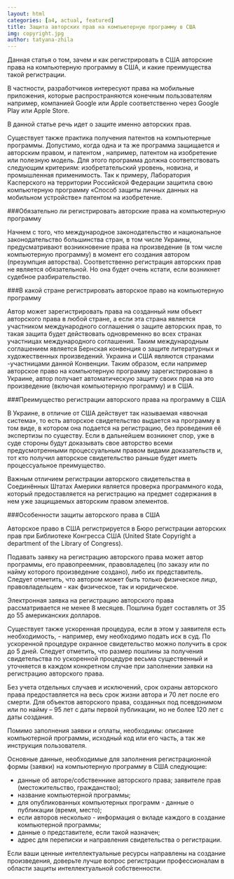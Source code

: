```yaml
---
layout: html
categories: [a4, actual, featured]
title: Защита авторских прав на компьютерную программу в США
img: copyright.jpg
author: tatyana-zhila
--- 
```



Данная статья о том, зачем и как  регистрировать в США авторские права на компьютерную программу в США, и какие преимущества 
такой регистрации.

В частности, разработчиков интересуют права на мобильные приложения, которые распространяются конечным пользователям  например,
компанией Google или Apple соответственно через Google Play или Apple Store.

В данной статье речь идет о защите именно авторских прав.

Существует также практика получения  патентов на компьютерные программы.  Допустимо,  когда одна  и та же программа защищается
и  авторским правом, и  патентом , например,  патентом на изобретение или полезную модель. Для этого программа должна 
соответствовать следующим критериям: изобретательский уровень, новизна,  и промышленная  применимость.   Так к примеру,
Лаборатория Касперского на территории Российской Федерации защитила свою компьютерную программу  «Способ защиты личных данных 
на мобильном устройстве» патентом на изобретение. 

###Обязательно ли регистрировать авторские права на компьютерную программу 

Начнем с того, что международное законодательство и национальное  законодательство большинства стран, в том числе Украины, 
предусматривают возникновение права на произведение (в том числе компьютерную программу) в момент его создания автором 
(презумпция авторства). Соответственно регистрация авторских прав  не  является обязательной. Но она  будет очень кстати, 
если возникнет судебное разбирательство. 


###В какой стране регистрировать авторское право на компьютерную программу 

Автор может зарегистрировать права на созданный ним  объект авторского права  в любой стране, а если эта страна является 
участником международного соглашения о защите авторских прав, то такая защита будет действовать одновременно во всех странах 
участницах международного соглашения. Таким международным соглашением является Бернская конвенция о защите литературных и
художественных  произведений. Украина и США являются странами -участницами данной Конвенции. Таким образом, если например 
авторское право на компьютерную программу зарегистрировано в Украине, автор получает автоматическую защиту своих прав на это 
произведение (включая компьютерную программу) и в США.

###Преимущество регистрации авторского права на программу в США 

В Украине, в отличие от США действует  так называемая «явочная система», то есть авторское свидетельство выдается на программу в том виде, в котором она подается на регистрацию, без проведения её экспертизы по существу. Если в дальнейшем возникнет спор, уже в суде стороны будут доказывать свое авторство всеми предусмотренными процессуальным правом видами доказательств и, тот кто получил авторское свидетельство раньше будет иметь процессуальное преимущество. 

Важным отличием регистрации авторского свидетельства в Соединённых Штатах Америки  является проверка программного кода,  
который предоставляется на регистрацию на предмет содержания в нем уже защищаемых авторским правом элементов.

###Особенности защиты авторского права в США 

Авторское право в США регистрируется в Бюро регистрации авторских прав при Библиотеке Конгресса США (United State Copyright 
а department of the Library of Congress).

Подавать заявку на регистрацию авторского права может автор программы, его правопреемник, правовладелец (по заказу или по 
найму которого произведение создано), либо их представитель. Следует отметить, что автором может быть только физическое лицо,
правовладельцем - как  физическое, так и юридическое. 

Электронная заявка на регистрацию авторского права рассматривается не менее 8 месяцев. Пошлина будет составлять от 35 до 55
американских долларов. 

Существует также ускоренная процедура, если в этом у заявителя есть необходимость, - например, ему необходимо подать иск в
суд. По ускоренной процедуре охранное свидетельство можно получить в срок до 5 дней. Следует отметить, что размер  пошлины 
за получения свидетельства по ускоренной процедуре  весьма существенный и уточняется в каждом конкретном случае при заполнении
заявки на регистрацию авторского права.  

Без учета отдельных случаев и исключений, срок охраны авторского права предоставляется на весь срок жизни автора и 70 лет
после его смерти. Для объектов авторского права, созданных под псевдонимом или по найму – 95 лет с даты первой публикации,
но не более 120 лет с даты создания.

Помимо заполнения заявки и оплаты, необходимы: описание компьютерной программы, исходный код или его часть, а так же 
инструкция пользователя. 

Основные данные, необходимые для заполнения регистрационной формы (заявки)  на компьютерную программу в CША следующие:

* данные об авторе/собственнике авторского права; заявителе прав (местожительство, гражданство); 
* название  компьютерной программы;
* для опубликованных компьютерных программ  -  данные о публикации  (время, место);
* если авторов несколько - информация о вкладе каждого в создание компьютерной программы; 
* данные о представителе, если такой назначен; 
* адрес для переписки и направления свидетельства о регистрации.

Если ваши ценные интеллектуальные ресурсы направлены на создание произведения, доверьте лучше вопрос регистрации 
профессионалам в области защиты интеллектуальной собственности. 


